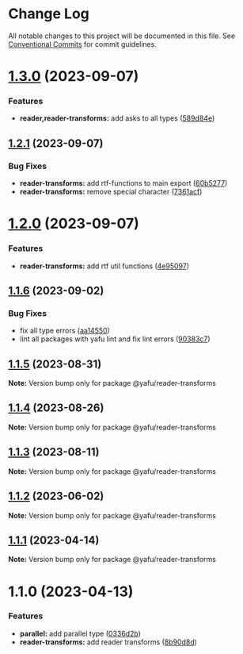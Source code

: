 # Change Log

All notable changes to this project will be documented in this file.
See [Conventional Commits](https://conventionalcommits.org) for commit guidelines.

# [1.3.0](https://github.com/TheLudd/yafu-mono/compare/@yafu/reader-transforms@1.2.1...@yafu/reader-transforms@1.3.0) (2023-09-07)

### Features

- **reader,reader-transforms:** add asks to all types ([589d84e](https://github.com/TheLudd/yafu-mono/commit/589d84e01c67539ae97020a8bf4022f434743c1c))

## [1.2.1](https://github.com/TheLudd/yafu-mono/compare/@yafu/reader-transforms@1.2.0...@yafu/reader-transforms@1.2.1) (2023-09-07)

### Bug Fixes

- **reader-transforms:** add rtf-functions to main export ([60b5277](https://github.com/TheLudd/yafu-mono/commit/60b52772cfb2fd5e9257ba9963484924fbc10b0f))
- **reader-transforms:** remove special character ([7361acf](https://github.com/TheLudd/yafu-mono/commit/7361acf0434e39a1889081dd94983a328e5b1e05))

# [1.2.0](https://github.com/TheLudd/yafu-mono/compare/@yafu/reader-transforms@1.1.6...@yafu/reader-transforms@1.2.0) (2023-09-07)

### Features

- **reader-transforms:** add rtf util functions ([4e95097](https://github.com/TheLudd/yafu-mono/commit/4e950979f12422722bd4880667a42ffc5ba37532))

## [1.1.6](https://github.com/TheLudd/yafu-mono/compare/@yafu/reader-transforms@1.1.5...@yafu/reader-transforms@1.1.6) (2023-09-02)

### Bug Fixes

- fix all type errors ([aa14550](https://github.com/TheLudd/yafu-mono/commit/aa14550f3c1b5ee1e0c2bb9df996792d8da87214))
- lint all packages with yafu lint and fix lint errors ([90383c7](https://github.com/TheLudd/yafu-mono/commit/90383c7f72ebd7f00cdad49d93f07d13e5c49f95))

## [1.1.5](https://github.com/TheLudd/yafu-mono/compare/@yafu/reader-transforms@1.1.4...@yafu/reader-transforms@1.1.5) (2023-08-31)

**Note:** Version bump only for package @yafu/reader-transforms

## [1.1.4](https://github.com/TheLudd/yafu-mono/compare/@yafu/reader-transforms@1.1.3...@yafu/reader-transforms@1.1.4) (2023-08-26)

**Note:** Version bump only for package @yafu/reader-transforms

## [1.1.3](https://github.com/TheLudd/yafu-mono/compare/@yafu/reader-transforms@1.1.2...@yafu/reader-transforms@1.1.3) (2023-08-11)

**Note:** Version bump only for package @yafu/reader-transforms

## [1.1.2](https://github.com/TheLudd/yafu-mono/compare/@yafu/reader-transforms@1.1.1...@yafu/reader-transforms@1.1.2) (2023-06-02)

**Note:** Version bump only for package @yafu/reader-transforms

## [1.1.1](https://github.com/TheLudd/yafu-mono/compare/@yafu/reader-transforms@1.1.0...@yafu/reader-transforms@1.1.1) (2023-04-14)

**Note:** Version bump only for package @yafu/reader-transforms

# 1.1.0 (2023-04-13)

### Features

- **parallel:** add parallel type ([0336d2b](https://github.com/TheLudd/yafu-mono/commit/0336d2b6ad60a6c2948d88b8efdf412da3d3ee0f))
- **reader-transforms:** add reader transforms ([8b90d8d](https://github.com/TheLudd/yafu-mono/commit/8b90d8df4be6dd2832e1c623b5b89013ad7f6564))
